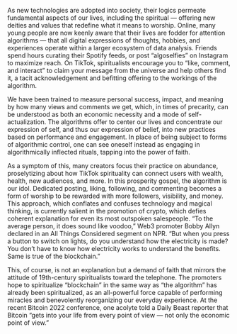 As new technologies are adopted into society, their logics permeate fundamental aspects of our lives, including the spiritual — offering new deities and values that redefine what it means to worship. Online, many young people are now keenly aware that their lives are fodder for attention algorithms — that all digital expressions of thoughts, hobbies, and experiences operate within a larger ecosystem of data analysis. Friends spend hours curating their Spotify feeds, or post “algoselfies” on Instagram to maximize reach. On TikTok, spiritualists encourage you to “like, comment, and interact” to claim your message from the universe and help others find it, a tacit acknowledgement and befitting offering to the workings of the algorithm. 

We have been trained to measure personal success, impact, and meaning by how many views and comments we get, which, in times of precarity, can be understood as both an economic necessity and a mode of self-actualization. The algorithms offer to center our lives and concentrate our expression of self, and thus our expression of belief, into new practices based on performance and engagement. In place of being subject to forms of algorithmic control, one can see oneself instead as engaging in algorithmically inflected rituals, tapping into the power of faith. 

As a symptom of this, many creators focus their practice on abundance, proselytizing about how TikTok spirituality can connect users with wealth, health, new audiences, and more. In this prosperity gospel, the algorithm is our idol. Dedicated posting, liking, following, and commenting becomes a form of worship to be rewarded with more followers, visibility, and money. This approach, which conflates and confuses technology and magical thinking, is currently salient in the promotion of crypto, which defies coherent explanation for even its most outspoken salespeople. “To the average person, it does sound like voodoo,” Web3 promoter Bobby Allyn declared in an All Things Considered segment on NPR. “But when you press a button to switch on lights, do you understand how the electricity is made? You don’t have to know how electricity works to understand the benefits. Same is true of the blockchain.” 

This, of course, is not an explanation but a demand of faith that mirrors the attitude of 19th-century spiritualists toward the telephone. The promoters hope to spiritualize “blockchain” in the same way as “the algorithm” has already been spiritualized, as an all-powerful force capable of performing miracles and benevolently reorganizing our everyday experience. At the recent Bitcoin 2022 conference, one acolyte told a Daily Beast reporter that Bitcoin “gets into your life from every point of view — not only the economic point of view.” 
